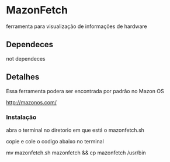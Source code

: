 # MazonFetch
ferramenta para visualização de informações de hardware 

<h2>Dependeces</h2>
not dependeces
<h2>Detalhes</h2>
Essa ferramenta podera ser encontrada por padrão no Mazon OS

http://mazonos.com/

<h3>Instalação</h3>
abra o terminal no diretorio em que está o 
mazonfetch.sh 

copie e cole o codigo abaixo no terminal

mv mazonfetch.sh mazonfetch && cp mazonfetch /usr/bin


